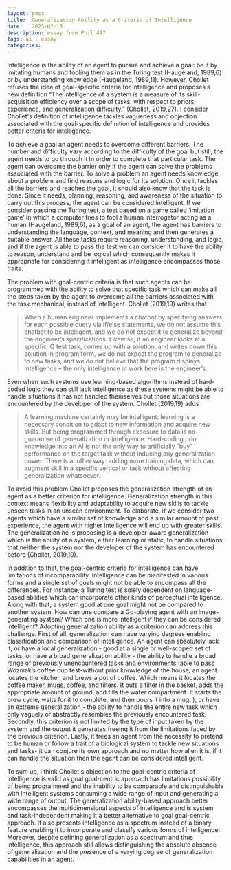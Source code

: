 ```yaml
---
layout: post
title:  Generalization Ability as a Criteria of Intelligence
date:   2023-02-13 
description: essay from Phil 497
tags: ai , essay
categories: 
---
```

Intelligence is the ability of an agent to pursue and achieve a goal: be it by imitating humans and fooling them as in the Turing test (Haugeland, 1989,6)  or by understanding knowledge  (Haugeland, 1989,11). However, Chollet refuses the idea of goal-specific criteria for intelligence and proposes a new definition “The intelligence of a system is a measure of its skill-acquisition efficiency over a scope of tasks, with respect to priors, experience, and generalization difficulty.” (Chollet, 2019,27). I consider Chollet's definition of intelligence tackles vagueness and objection associated with the goal-specific definition of intelligence and provides better criteria for intelligence.

To achieve a goal an agent needs to overcome different barriers. The number and difficulty vary according to the difficulty of the goal but still, the agent needs to go through it in order to complete that particular task. The agent can overcome the barrier only if the agent can solve the problems associated with the barrier. To solve a problem an agent needs knowledge about a problem and find reasons and logic for its solution. Once it tackles all the barriers and reaches the goal, it should also know that the task is done. Since it needs, planning, reasoning, and awareness of the situation to carry out this process,  the agent can be considered intelligent. If we consider passing the Turing test, a test based on a game called ‘imitation game’ in which a computer tries to fool a human interrogator acting as a human (Haugeland, 1989,6), as a goal of an agent, the agent has barriers to understanding the language, context, and meaning and then generates a suitable answer. All these tasks require reasoning, understanding, and logic, and if the agent is able to pass the test we can consider it to have the ability to reason, understand and be logical which consequently makes it appropriate for considering it intelligent as intelligence encompasses those traits. 

The problem with goal-centric criteria is that such agents can be programmed with the ability to solve that specific task which can make all the steps taken by the agent to overcome all the barriers associated with the task mechanical, instead of intelligent. Chollet (2019,19) writes that

<blockquote>
    When a human engineer implements a chatbot by specifying answers for each possible query via if/else statements, we do not assume this chatbot to be intelligent, and we do not expect it to generalize beyond the engineer’s specifications. Likewise, if an engineer looks at a specific IQ test task, comes up with a solution, and writes down this solution in program form, we do not expect the program to generalize to new tasks, and we do not believe that the program displays intelligence – the only intelligence at work here is the engineer’s.
</blockquote>

Even when such systems use learning-based algorithms instead of hard-coded logic they can still lack intelligence as these systems might be able to handle situations it has not handled themselves but those situations are encountered by the developer of the system. Chollet (2019,19) adds

<blockquote>
    A learning machine certainly may be intelligent:  learning is a necessary condition to adapt to new information and acquire new skills. But being programmed through exposure to data is no guarantee of generalization or intelligence.   Hard-coding prior knowledge into an AI is not the only way to artificially “buy” performance on the target task without inducing any generalization power. There is another way: adding more training data, which can augment skill in a specific vertical or task without affecting generalization whatsoever.
</blockquote>

To avoid this problem Chollet proposes the generalization strength of an agent as a better criterion for intelligence. Generalization strength in this context means flexibility and adaptability to acquire new skills to tackle unseen tasks in an unseen environment. To elaborate, if we consider two agents which have a similar set of knowledge and a similar amount of past experience, the agent with higher intelligence will end up with greater skills. The generalization he is proposing is a developer-aware generalization which is the ability of a system, either learning or static, to handle situations that neither the system nor the developer of the system has encountered before (Chollet, 2019,10). 


In addition to that, the goal-centric criteria for intelligence can have limitations of incomparability. Intelligence can be manifested in various forms and a single set of goals might not be able to encompass all the differences. For instance, a Turing test is solely dependent on language-based abilities which can incorporate other kinds of perceptual intelligence. Along with that, a system good at one goal might not be compared to another system. How can one compare a Go-playing agent with an image-generating system? Which one is more intelligent if they can be considered intelligent? Adopting generalization ability as a criterion can address this challenge. First of all, generalization can have varying degrees enabling classification and comparison of intelligence. An agent can absolutely lack it, or have a local generalization - good at a single or well-scoped set of tasks, or have a broad generalization ability - the ability to handle a broad range of previously unencountered tasks and environments (able to pass Wozniak’s coffee cup test-without prior knowledge of the house, an agent locates the kitchen and brews a pot of coffee. Which means it locates the coffee maker, mugs, coffee, and filters. It puts a filter in the basket, adds the appropriate amount of ground, and fills the water compartment. It starts the brew cycle, waits for it to complete, and then pours it into a mug. ),  or have an extreme generalization - the ability to handle the entire new task which only vaguely or abstractly resembles the previously encountered task. Secondly, this criterion is not limited by the type of input taken by the system and the output it generates freeing it from the limitations faced by the previous criterion. Lastly, it frees an agent from the necessity to pretend to be human or follow a trait of a biological system to tackle new situations and tasks- it can conjure its own approach and no matter how alien it is, if it can handle the situation then the agent can be considered intelligent. 

To sum up, I think Chollet's objection to the goal-centric criteria of intelligence is valid as goal goal-centric approach has limitations possibility of being programmed and the inability to be comparable and distinguishable with intelligent systems consuming a wide range of input and generating a wide range of output. The generalization ability-based approach better encompasses the multidimensional aspects of intelligence and is system and task-independent making it a better alternative to goal goal-centric approach. It also presents intelligence as a spectrum instead of a binary feature enabling it to incorporate and classify various forms of intelligence. Moreover, despite defining generalization as a spectrum and thus intelligence, this approach still allows distinguishing the absolute absence of generalization and the presence of a varying degree of generalization capabilities in an agent. 

